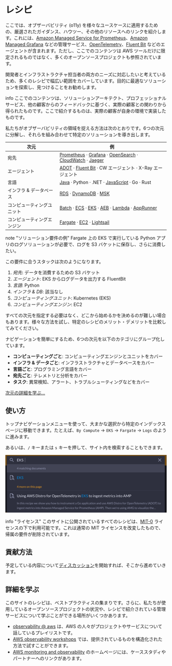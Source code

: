 # レシピ

ここでは、オブザーバビリティ (o11y) を様々なユースケースに適用するための、厳選されたガイダンス、ハウツー、その他のリソースへのリンクを紹介します。これには、[Amazon Managed Service for Prometheus][amp]、[Amazon Managed Grafana][amg] などの管理サービス、[OpenTelemetry][otel]、[Fluent Bit][fluentbit] などのエージェントが含まれます。ただし、ここでのコンテンツは AWS ツールだけに限定されるものではなく、多くのオープンソースプロジェクトも参照されています。

開発者とインフラストラクチャ担当者の両方のニーズに対応したいと考えているため、多くのレシピで幅広い範囲をカバーしています。目的に最適なソリューションを探索し、見つけることをお勧めします。

info
    ここでのコンテンツは、ソリューションアーキテクト、プロフェッショナルサービス、他の顧客からのフィードバックに基づく、実際の顧客との関わりから得られたものです。ここで紹介するものは、実際の顧客が自身の環境で実装したものです。


私たちがオブザーバビリティの領域を捉える方法は次のとおりです。6つの次元に分解し、それらを組み合わせて特定のソリューションを導き出します。

| 次元 | 例 |
|---------------|--------------|
| 宛先  | [Prometheus][amp] · [Grafana][amg] · [OpenSearch][aes] · [CloudWatch][cw] · [Jaeger][jaeger] |
| エージェント        | [ADOT][adot] · [Fluent Bit][fluentbit] · CW エージェント · X-Ray エージェント |
| 言語     | [Java][java] · Python · .NET · [JavaScript][nodejs] · Go · Rust |
| インフラ & データベース  |  [RDS][rds] · [DynamoDB][dynamodb] · [MSK][msk] |
| コンピューティングユニット | [Batch][batch] · [ECS][ecs] · [EKS][eks] · [AEB][beans] · [Lambda][lambda] · [AppRunner][apprunner] |
| コンピューティングエンジン | [Fargate][fargate] · [EC2][ec2] · [Lightsail][lightsail] |

note
    "ソリューション要件の例"
    Fargate 上の EKS で実行している Python アプリのログソリューションが必要で、ログを S3 バケットに保存し、さらに消費したい。


この要件に合うスタックは次のようになります。

1. *宛先*: データを消費するための S3 バケット
1. *エージェント*: EKS からログデータを出力する FluentBit
1. *言語*: Python
1. *インフラ & DB*: 該当なし
1. *コンピューティングユニット*: Kubernetes (EKS)
1. *コンピューティングエンジン*: EC2

すべての次元を指定する必要はなく、どこから始めるかを決めるのが難しい場合もあります。様々な方法を試し、特定のレシピのメリット・デメリットを比較してみてください。

ナビゲーションを簡単にするため、6つの次元を以下のカテゴリにグループ化しています。

- **コンピューティングごと**: コンピューティングエンジンとユニットをカバー
- **インフラ & データごと**: インフラストラクチャとデータベースをカバー
- **言語ごと**: プログラミング言語をカバー
- **宛先ごと**: テレメトリと分析をカバー
- **タスク**: 異常検知、アラート、トラブルシューティングなどをカバー

[次元の詳細を学ぶ...](https://aws-observability.github.io/observability-best-practices/recipes/dimensions/)

## 使い方

トップナビゲーションメニューを使って、大まかな選択から特定のインデックスページに移動できます。たとえば、`By Compute` -> `EKS` -> `Fargate` -> `Logs` のように進みます。

あるいは、`/` キーまたは `s` キーを押して、サイト内を検索することもできます。

![o11y space](images/search.png)

info
   "ライセンス"
  このサイトに公開されているすべてのレシピは、[MIT-0][mit0] ライセンスの下で利用可能です。これは通常の MIT ライセンスを改変したもので、帰属の要件が削除されています。


## 貢献方法

予定している内容について[ディスカッション][discussion]を開始すれば、そこから進めていきます。

## 詳細を学ぶ

このサイトのレシピは、ベストプラクティスの集まりです。さらに、私たちが使用しているオープンソースプロジェクトの状況や、レシピで紹介されている管理サービスについて学ぶことができる場所がいくつかあります。

- [observability @ aws][o11yataws] は、AWS の人々がプロジェクトやサービスについて話しているプレイリストです。
- [AWS observability workshops](https://aws-observability.github.io/observability-best-practices/recipes/workshops/) では、提供されているものを構造化された方法で試すことができます。
- [AWS monitoring and observability][o11yhome] のホームページには、ケーススタディやパートナーへのリンクがあります。

[aes]: aes.md "Amazon Elasticsearch Service"
[adot]: https://aws-otel.github.io/ "AWS Distro for OpenTelemetry"
[amg]: amg.md "Amazon Managed Grafana"
[amp]: amp.md "Amazon Managed Service for Prometheus"
[batch]: https://aws.amazon.com/jp/batch/ "AWS Batch"
[beans]: https://aws.amazon.com/jp/elasticbeanstalk/ "AWS Elastic Beanstalk"
[cw]: cw.md "Amazon CloudWatch"
[dimensions]: dimensions.md
[dynamodb]: dynamodb.md "Amazon DynamoDB"
[ec2]: https://aws.amazon.com/jp/ec2/ "Amazon EC2"
[ecs]: ecs.md "Amazon Elastic Container Service"
[eks]: eks.md "Amazon Elastic Kubernetes Service"
[fargate]: https://aws.amazon.com/jp/fargate/ "AWS Fargate"
[fluentbit]: https://fluentbit.io/ "Fluent Bit"
[jaeger]: https://www.jaegertracing.io/ "Jaeger"
[kafka]: https://kafka.apache.org/ "Apache Kafka"
[apprunner]: apprunner.md "AWS App Runner"
[lambda]: lambda.md "AWS Lambda"
[lightsail]: https://aws.amazon.com/jp/lightsail/ "Amazon Lightsail"
[otel]: https://opentelemetry.io/ "OpenTelemetry"
[java]: java.md
[nodejs]: nodejs.md
[rds]: rds.md "Amazon Relational Database Service"
[msk]: msk.md "Amazon Managed Streaming for Apache Kafka"
[mit0]: https://github.com/aws/mit-0 "MIT-0"
[discussion]: https://github.com/aws-observability/observability-best-practices/discussions "Discussions"
[o11yataws]: https://www.youtube.com/playlist?list=PLaiiCkpc1U7Wy7XwkpfgyOhIf_06IK3U_ "Observability @ AWS YouTube playlist"
[o11yhome]: https://aws.amazon.com/jp/products/management-and-governance/use-cases/monitoring-and-observability/ "AWS Observability home"
